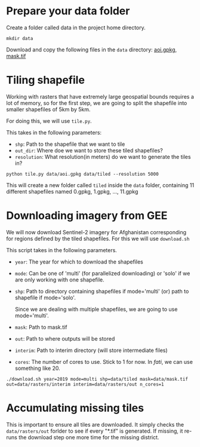 # Prepare your data folder

Create a folder called data in the project home directory.


```
mkdir data
```

Download and copy the following files in the `data` directory: [aoi.gpkg](httphttps://drive.google.com/file/d/1b8xTMqZ0HrP3_m13v5AHJGdFT5xQtFoF/view?usp=share_link), [mask.tif](https://drive.google.com/file/d/1wJVfKi8ZV8WhVFoNTQ87YWFYrCfVzWgH/view?usp=sharing)


# Tiling shapefile

Working with rasters that have extremely large geospatial bounds requires a lot of memory, so for the first step, we are going to split the shapefile into smaller shapefiles of 5km by 5km. 

For doing this, we will use `tile.py`.

This takes in the following parameters:

- `shp`: Path to the shapefile that we want to tile
- `out_dir`: Where doe we want to store these tiled shapefiles?
- `resolution`: What resolution(in meters) do we want to generate the tiles in?

```
python tile.py data/aoi.gpkg data/tiled --resolution 5000
```

This will create a new folder called `tiled` inside the `data` folder, containing 11 different shapefiles named 0.gpkg, 1.gpkg, ..., 11.gpkg


# Downloading imagery from GEE

We will now download Sentinel-2 imagery for Afghanistan corresponding for regions defined by the tiled shapefiles. For this we will use `download.sh`

This script takes in the following parameters.

- `year`: The year for which to download the shapefiles
- `mode`: Can be one of 'multi' (for parallelized downloading) or 'solo' if we are only working with one shapefile.
- `shp`: Path to directory containing shapefiles if mode='multi' (or) path to shapefile if mode='solo'.

    Since we are dealing with multiple shapefiles, we are going to use mode='multi'.
- `mask`: Path to mask.tif
- `out`: Path to where outputs will be stored
- `interim`: Path to interim directory (will store intermediate files)
- `cores`: The number of cores to use. Stick to 1 for now. In _fati_, we can use something like 20.


```
./download.sh year=2019 mode=multi shp=data/tiled mask=data/mask.tif out=data/rasters/interim interim=data/rasters/out n_cores=1
```

# Accumulating missing tiles

This is important to ensure all tiles are downloaded. It simply checks the `data/rasters/out` forlder to see if every "*.tif" is generated. If missing, it re-runs the download step one more time for the missing district.



